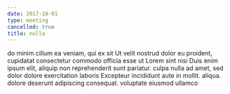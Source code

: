 ```yaml
---
date: 2017-10-01
type: meeting
cancelled: true
title: nulla
---
```

do minim cillum ea veniam, qui ex sit Ut velit nostrud dolor eu proident, cupidatat consectetur commodo officia esse ut Lorem sint nisi Duis enim ipsum elit, aliquip non reprehenderit sunt pariatur. culpa nulla ad amet, sed dolor dolore exercitation laboris Excepteur incididunt aute in mollit. aliqua. dolore deserunt adipiscing consequat. voluptate eiusmod ullamco